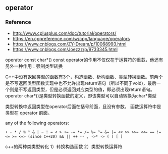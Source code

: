 ## operator

### Reference
- http://www.cplusplus.com/doc/tutorial/operators/
- https://en.cppreference.com/w/cpp/language/operators
- https://www.cnblogs.com/ZY-Dream/p/10068993.html
- https://www.cnblogs.com/Joezzz/p/9733345.html

operator const char*() const
operator的作用不仅仅在于运算符的重载，他还有另外一种作用：强制类型转换

C++中没有返回类型的函数有3个，构造函数、析构函数、类型转换函数。前两个是不写返回类型函数实现中也不允许出现return语句（所以不同于void)，最后一个则是不写返回类型，但是必须返回对应类型的值，即必须出现return语句。
operator char*()是类型转换函数的定义，即该类型可以自动转换为char*类型

类型转换中返回类型在operator后面在括号前面，且没有参数。 函数运算符中是类型在 operator 前面。

any of the following operators:
```
+ - * / % ^ & | ~ ! = < > += -= *= /= %= ^= &= |= << >> >>= <<= == != <= >= <=> (since C++20) && || ++ -- , ->* -> ( ) [ ]
```

c++的两种类类型转化
1）转换构造函数
2）类型转换运算符
